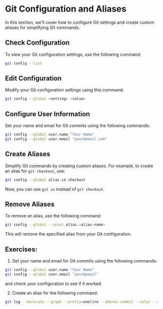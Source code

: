 
# Git Configuration and Aliases

In this section, we'll cover how to configure Git settings and create custom aliases for simplifying Git commands.

## Check Configuration

To view your Git configuration settings, use the following command:

```bash
git config --list
```

## Edit Configuration

Modify your Git configuration settings using this command:

```bash
git config --global <setting> <value>
```

## Configure User Information

Set your name and email for Git commits using the following commands:

```bash
git config --global user.name "Your Name"
git config --global user.email "your@email.com"
```

## Create Aliases

Simplify Git commands by creating custom aliases. For example, to create an alias for `git checkout`, use:

```bash
git config --global alias.co checkout
```

Now, you can use `git co` instead of `git checkout`.

## Remove Aliases

To remove an alias, use the following command:

```bash
git config --global --unset alias.<alias-name>
```

This will remove the specified alias from your Git configuration. 

## Exercises:

1. Set your name and email for Git commits using the following commands:

```bash
git config --global user.name "Your Name"
git config --global user.email "your@email"
```

and check your configuration to see if it worked.

2. Create an alias for the following command:

```bash
git log --decorate --graph --pretty=oneline --abbrev-commit --color --all
```
